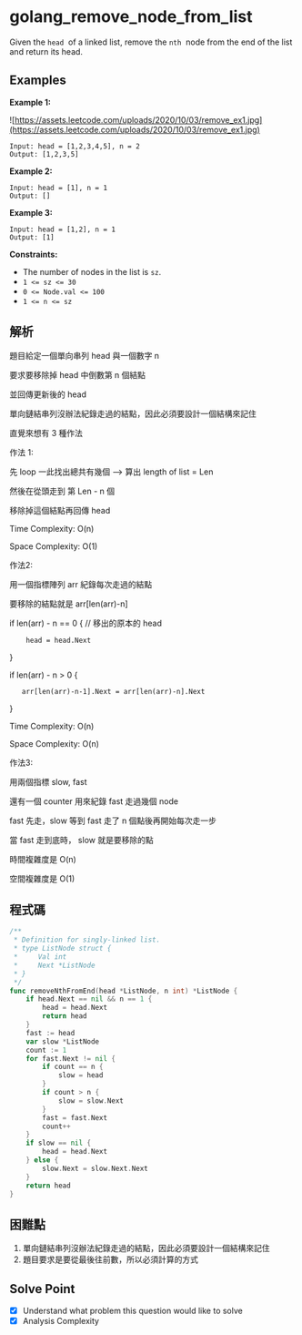 # golang_remove_node_from_list

Given the `head`
 of a linked list, remove the `nth`
 node from the end of the list and return its head.

## Examples

**Example 1:**

![https://assets.leetcode.com/uploads/2020/10/03/remove_ex1.jpg](https://assets.leetcode.com/uploads/2020/10/03/remove_ex1.jpg)

```
Input: head = [1,2,3,4,5], n = 2
Output: [1,2,3,5]

```

**Example 2:**

```
Input: head = [1], n = 1
Output: []

```

**Example 3:**

```
Input: head = [1,2], n = 1
Output: [1]

```

**Constraints:**

- The number of nodes in the list is `sz`.
- `1 <= sz <= 30`
- `0 <= Node.val <= 100`
- `1 <= n <= sz`

## 解析

題目給定一個單向串列 head 與一個數字 n

要求要移除掉 head 中倒數第 n 個結點

並回傳更新後的 head

單向鏈結串列沒辦法紀錄走過的結點，因此必須要設計一個結構來記住

直覺來想有 3 種作法

作法 1:

  先 loop 一此找出總共有幾個 —> 算出 length of list = Len

  然後在從頭走到 第 Len - n 個

  移除掉這個結點再回傳 head

  Time Complexity: O(n)

  Space Complexity: O(1)

作法2:

   用一個指標陣列 arr 紀錄每次走過的結點

   要移除的結點就是 arr[len(arr)-n]

   if len(arr) - n == 0 { // 移出的原本的 head

        head = head.Next

   } 

   if len(arr) - n > 0 {

       arr[len(arr)-n-1].Next = arr[len(arr)-n].Next

   } 

  Time Complexity: O(n)

  Space Complexity: O(n)

作法3:

  用兩個指標 slow, fast

  還有一個 counter 用來紀錄 fast 走過幾個 node

  fast 先走，slow 等到 fast 走了 n 個點後再開始每次走一步

  當 fast 走到底時， slow 就是要移除的點

時間複雜度是 O(n)

空間複雜度是 O(1)
## 程式碼

```go
/**
 * Definition for singly-linked list.
 * type ListNode struct {
 *     Val int
 *     Next *ListNode
 * }
 */
func removeNthFromEnd(head *ListNode, n int) *ListNode {
    if head.Next == nil && n == 1 {
		head = head.Next
		return head
	}
	fast := head
	var slow *ListNode
	count := 1
	for fast.Next != nil {
        if count == n {
            slow = head
        }
        if count > n {
			slow = slow.Next
		}
		fast = fast.Next
		count++
	}
    if slow == nil {
        head = head.Next
    } else {
	    slow.Next = slow.Next.Next
    }
	return head  
}
```

## 困難點

1. 單向鏈結串列沒辦法紀錄走過的結點，因此必須要設計一個結構來記住
2. 題目要求是要從最後往前數，所以必須計算的方式

## Solve Point

- [x]  Understand what problem this question would like to solve
- [x]  Analysis Complexity